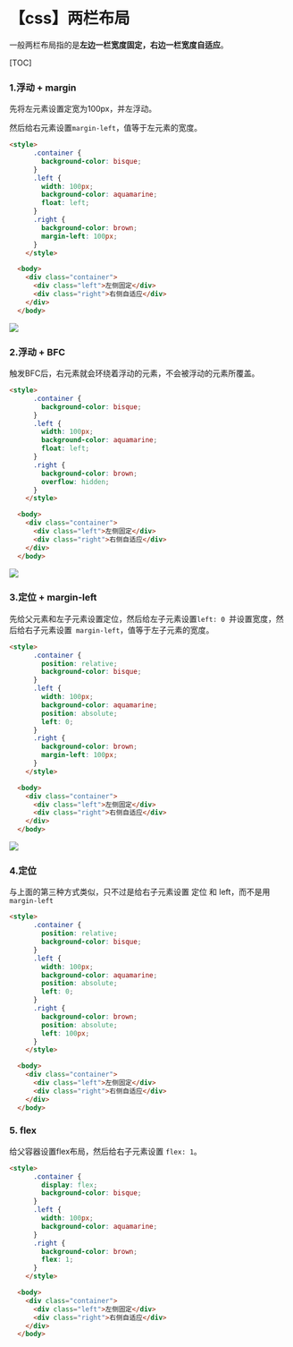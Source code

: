 # 【css】两栏布局

一般两栏布局指的是**左边一栏宽度固定，右边一栏宽度自适应**。

[TOC]



### 1.浮动 + margin

先将左元素设置定宽为100px，并左浮动。

然后给右元素设置`margin-left`，值等于左元素的宽度。

```html
<style>
      .container {
        background-color: bisque;
      }
      .left {
        width: 100px;
        background-color: aquamarine;
        float: left;
      }
      .right {
        background-color: brown;
        margin-left: 100px;
      }
    </style>

  <body>
    <div class="container">
      <div class="left">左侧固定</div>
      <div class="right">右侧自适应</div>
    </div>
  </body>
```

![](E:\note\前端\笔记\css\两栏布局\1.jpg)



### 2.浮动 + BFC

触发BFC后，右元素就会环绕着浮动的元素，不会被浮动的元素所覆盖。

```html
<style>
      .container {
        background-color: bisque;
      }
      .left {
        width: 100px;
        background-color: aquamarine;
        float: left;
      }
      .right {
        background-color: brown;
        overflow: hidden;
      }
    </style>

  <body>
    <div class="container">
      <div class="left">左侧固定</div>
      <div class="right">右侧自适应</div>
    </div>
  </body>
```

![](E:\note\前端\笔记\css\两栏布局\1.jpg)



### 3.定位 + margin-left

先给父元素和左子元素设置定位，然后给左子元素设置`left: 0 `并设置宽度，然后给右子元素设置` margin-left`，值等于左子元素的宽度。

```html
<style>
      .container {
        position: relative;
        background-color: bisque;
      }
      .left {
        width: 100px;
        background-color: aquamarine;
        position: absolute;
        left: 0;
      }
      .right {
        background-color: brown;
        margin-left: 100px;
      }
    </style>

  <body>
    <div class="container">
      <div class="left">左侧固定</div>
      <div class="right">右侧自适应</div>
    </div>
  </body>
```

![](E:\note\前端\笔记\css\两栏布局\1.jpg)



### 4.定位 

与上面的第三种方式类似，只不过是给右子元素设置 定位 和 left，而不是用`margin-left`

```html
<style>
      .container {
        position: relative;
        background-color: bisque;
      }
      .left {
        width: 100px;
        background-color: aquamarine;
        position: absolute;
        left: 0;
      }
      .right {
        background-color: brown;
        position: absolute;
        left: 100px;
      }
    </style>

  <body>
    <div class="container">
      <div class="left">左侧固定</div>
      <div class="right">右侧自适应</div>
    </div>
  </body>
```



### 5. flex

给父容器设置flex布局，然后给右子元素设置 `flex: 1`。

```html 
<style>
      .container {
        display: flex;
        background-color: bisque;
      }
      .left {
        width: 100px;
        background-color: aquamarine;
      }
      .right {
        background-color: brown;
        flex: 1;
      }
    </style>

  <body>
    <div class="container">
      <div class="left">左侧固定</div>
      <div class="right">右侧自适应</div>
    </div>
  </body>
```





